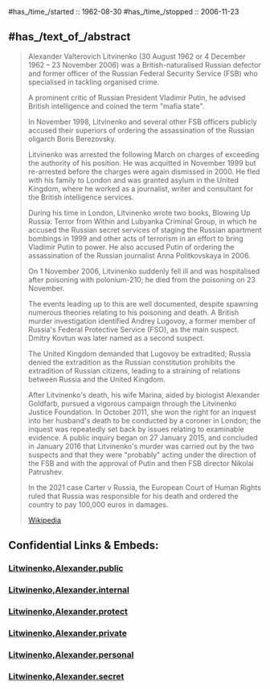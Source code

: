
#has_/time_/started :: 1962-08-30 
#has_/time_/stopped :: 2006-11-23 

## #has_/text_of_/abstract 

> Alexander Valterovich Litvinenko (30 August 1962 or 4 December 1962 – 23 November 2006) 
> was a British-naturalised Russian defector and former officer of the Russian Federal Security Service (FSB) 
> who specialised in tackling organised crime. 
> 
> A prominent critic of Russian President Vladimir Putin, 
> he advised British intelligence and coined the term "mafia state". 
>
> In November 1998, Litvinenko and several other FSB officers 
> publicly accused their superiors of ordering the assassination of the Russian oligarch Boris Berezovsky. 
> 
> Litvinenko was arrested the following March on charges of exceeding the authority of his position. 
> He was acquitted in November 1999 but re-arrested before the charges were again dismissed in 2000. 
> He fled with his family to London and was granted asylum in the United Kingdom, 
> where he worked as a journalist, writer and consultant for the British intelligence services. 
>
> During his time in London, Litvinenko wrote two books, Blowing Up Russia: Terror from Within 
> and Lubyanka Criminal Group, in which he accused the Russian secret services 
> of staging the Russian apartment bombings in 1999 and other acts of terrorism 
> in an effort to bring Vladimir Putin to power. 
> He also accused Putin of ordering the assassination of the Russian journalist Anna Politkovskaya in 2006.
>
> On 1 November 2006, Litvinenko suddenly fell ill 
> and was hospitalised after poisoning with polonium-210; 
> he died from the poisoning on 23 November. 
> 
> The events leading up to this are well documented, 
> despite spawning numerous theories relating to his poisoning and death. 
> A British murder investigation identified Andrey Lugovoy, 
> a former member of Russia's Federal Protective Service (FSO), as the main suspect. 
> Dmitry Kovtun was later named as a second suspect. 
> 
> The United Kingdom demanded that Lugovoy be extradited; 
> Russia denied the extradition as the Russian constitution prohibits the extradition of Russian citizens, 
> leading to a straining of relations between Russia and the United Kingdom.
>
> After Litvinenko's death, his wife Marina, aided by biologist Alexander Goldfarb, 
> pursued a vigorous campaign through the Litvinenko Justice Foundation. 
> In October 2011, she won the right for an inquest into her husband's death 
> to be conducted by a coroner in London; 
> the inquest was repeatedly set back by issues relating to examinable evidence. 
> A public inquiry began on 27 January 2015, 
> and concluded in January 2016 that Litvinenko's murder was carried out by the two suspects 
> and that they were "probably" acting under the direction of the FSB 
> and with the approval of Putin and then FSB director Nikolai Patrushev. 
> 
> In the 2021 case Carter v Russia, the European Court of Human Rights ruled 
> that Russia was responsible for his death 
> and ordered the country to pay 100,000 euros in damages.
>
> [Wikipedia](https://en.wikipedia.org/wiki/Alexander%20Litvinenko)






## Confidential Links & Embeds: 

### [Litwinenko,Alexander.public](/_public/\Earth\Continent\Europe\Europe~East\RussiaLitwinenko,Alexander.public.md) 

### [Litwinenko,Alexander.internal](/_internal/\Earth\Continent\Europe\Europe~East\RussiaLitwinenko,Alexander.internal.md) 

### [Litwinenko,Alexander.protect](/_protect/\Earth\Continent\Europe\Europe~East\RussiaLitwinenko,Alexander.protect.md) 

### [Litwinenko,Alexander.private](/_private/\Earth\Continent\Europe\Europe~East\RussiaLitwinenko,Alexander.private.md) 

### [Litwinenko,Alexander.personal](/_personal/\Earth\Continent\Europe\Europe~East\RussiaLitwinenko,Alexander.personal.md) 

### [Litwinenko,Alexander.secret](/_secret/\Earth\Continent\Europe\Europe~East\RussiaLitwinenko,Alexander.secret.md)

